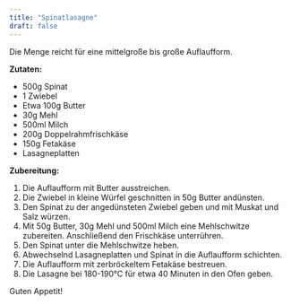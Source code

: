 ```yaml
---
title: "Spinatlasagne"
draft: false
---
```


Die Menge reicht für eine mittelgroße bis große Auflaufform.

**Zutaten:**
- 500g Spinat
- 1 Zwiebel
- Etwa 100g Butter
- 30g Mehl
- 500ml Milch
- 200g Doppelrahmfrischkäse
- 150g Fetakäse
- Lasagneplatten

**Zubereitung:**
1. Die Auflaufform mit Butter ausstreichen.
2. Die Zwiebel in kleine Würfel geschnitten in 50g Butter andünsten.
3. Den Spinat zu der angedünsteten Zwiebel geben und mit Muskat und Salz würzen.
4. Mit 50g Butter, 30g Mehl und 500ml Milch eine Mehlschwitze zubereiten. Anschließend den Frischkäse unterrühren.
5. Den Spinat unter die Mehlschwitze heben.
6. Abwechselnd Lasagneplatten und Spinat in die Auflaufform schichten.
7. Die Auflaufform mit zerbröckeltem Fetakäse bestreuen.
8. Die Lasagne bei 180-190°C für etwa 40 Minuten in den Ofen geben.

Guten Appetit!
